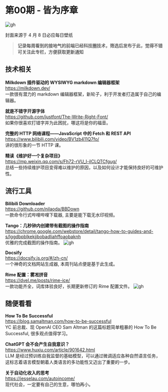 # 第00期 - 皆为序章
![gh](https://cdn.jsdelivr.net/gh/BarryYangi/ObsStaticData@main/obsidian/16809343100005b75gn.jpg)

封面来源于 4 月 8 日必应每日壁纸

>**记录每周看到的接地气的前端已经科技圈技术，筛选后发布于此，觉得不错可关注此专栏，方便获取更新通知**

## 技术相关
**Milkdown 插件驱动的 WYSIWYG markdown 编辑器框架** \
https://milkdown.dev/ \
一款很有潜力的 markdown 编辑器框架，新轮子，利于开发者打造属于自己的编辑器。

**就是不错字开源字体** \
https://github.com/justfont/The-Write-Right-Font/ \
如果你很喜欢打错字并为此困扰，哪这将是你的福音。

**完整的 HTTP 网络课程——JavaScript 中的 Fetch 和 REST API** \
https://www.bilibili.com/video/BV1zb411Q7fo/ \
讲的很形象的一节 HTTP 课。

**精读《维护好一个复杂项目》** \
https://mp.weixin.qq.com/s/Fh72-rVU_I-ilCLQTCfgug/ \
总结一些持续维护项目变得难以维护的原因，以及如何设计才能保持良好的可维护性。
## 流行工具
**Bilibili Downloader** \
https://github.com/nilaoda/BBDown \
一款命令行式哔哩哔哩下载器, 主要是能下载无水印视频。

**Tango：几秒钟内创建带有截图的操作指南** \
https://chrome.google.com/webstore/detail/tango-how-to-guides-and-s/lggdbpblkekjjbobadliahffoaobaknh \
优雅的完成截图的操作指南。
![gh](https://cdn.yct.ee/gh/BarryYangi/ObsStaticData@main/obsidian/1680936161000j9bxe5.gif)

**Docsify** \
https://docsify.js.org/#/zh-cn/ \
一个神奇的文档网站生成器, 本周刊站点便是基于此生成。

**Rime 配置：雾凇拼音** \
https://dvel.me/posts/rime-ice/ \
一款功能齐全，词库体验良好，长期更新修订的 Rime 配置文件。
![gh](https://cdn.jsdelivr.net/gh/BarryYangi/ObsStaticData@main/obsidian/1680937115000leejxj.webp)

## 随便看看
**How To Be Successful** \
https://blog.samaltman.com/how-to-be-successful \
YC 前总裁、现 OpenAI CEO Sam Altman 的这篇标题简单粗暴的 How To Be Successful, 很多观点值得学习。

**ChatGPT 会不会产生自我意识？** \
https://www.huxiu.com/article/901642.html  
LLM 是经过预训练自我监督的基础模型，可以通过微调适应各种自然语言任务，这标志着语言模型朝着人类语言的多功能性又迈出了重要的一步。

**关于自动化收入的思考** \
https://jesselau.com/autoincome/ \
现代社会，一定要有自己的生意，哪怕再小。
